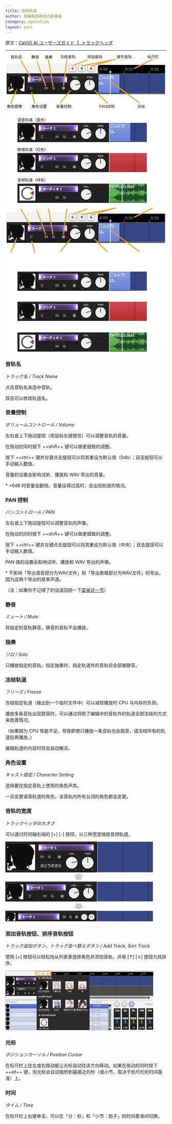 ```yaml
---
title: 音频轨道
author: 夜輪風超絶技巧変奏曲
category: operation
layout: post
---
```

原文：[CeVIO AI ユーザーズガイド ┃ トラックヘッダ](https://cevio.jp/guide/cevio_ai/operation/trackhead/)

---

![track head](images/trackhead_1.png#only-light)
![track head](images/trackhead_1_dark.png#only-dark)

### 音轨名

*トラック名 / Track Name*

点击音轨名来选中音轨。

双击可以修改轨道名。

### 音量控制

*ボリュームコントロール / Volume*

左右或上下拖动旋钮（用鼠标左键按住）可以调整音轨的音量。

在拖动的同时按下 ++shift++ 键可以做更细致的调整。

按下 ++ctrl++ 键并左键点击旋钮可以将其重设为默认值（0db）；双击旋钮可以手动输入数值。

音量的设置会影响试听、播放和 WAV 导出的音量。

\* +6dB 时音量会翻倍。音量设得过高时，会出现削波的情况。

### PAN 控制

*パンコントロール / PAN*

左右或上下拖动旋钮可以调整音轨的声像。

在拖动的同时按下 ++shift++ 键可以做更细致的调整。

按下 ++ctrl++ 键并左键点击旋钮可以将其重设为默认值（中央）；双击旋钮可以手动输入数值。

PAN 值的设置会影响试听、播放和 WAV 导出的声像。

\* 不影响「导出语音部分为WAV文件」和「导出歌唱部分为WAV文件」的导出，因为这两个导出的是单声道。

（注：如果你不记得了的话请回顾一下[菜单这一节](menu.md#wav_1)）

### 静音

*ミュート / Mute*

将指定的音轨静音。静音的音轨不会播放。

### 独奏

*ソロ / Solo*

只播放指定的音轨。指定独奏时，指定轨道外的音轨将全部被静音。

### 冻结轨道

*フリーズ / Freeze*

冻结指定轨道（输出到一个临时文件中）可以减轻播放时 CPU 与内存的负担。

播放多条音轨出现跳音时，可以通过将除了编辑中的音轨外的轨道全部冻结的方式来改善情况。

（如果因为 CPU 性能不足，导致即使只播放一条音轨也会跳音，请冻结所有的轨道后再播放。）

编辑轨道的内容时将会自动解冻。

### 角色设置

*キャスト設定 / Character Setting*

选择要在指定音轨上使用的角色声库。

一旦变更语音轨道的角色，该音轨内所有台词的角色都会变更。

### 音轨的宽度

*トラックヘッダの大きさ*

可以通过时间轴右端的 [+] [-] 按钮，以三种宽度缩放音频轨道。

![track head zoom](images/trackhead_2.png)

### 添加音轨按钮、排序音轨按钮

*トラック追加ボタン、トラック並べ替えボタン / Add Track, Sort Track*

使用 [+] 按钮可以轻松地从列表里选择角色并添加音轨，并用 [↑] [↓] 按钮为其排序。

![cast list](images/trackhead_3.png)

### 光标

*ポジションカーソル / Position Cursor*

在标尺栏上往左或右拖动能让光标自动往该方向移动。如果在拖动的同时按下 ++alt++ 键，则光标会自动吸附到最接近的秒（或小节，取决于标尺栏的时间基准）上。

### 时间

*タイム / Time*

在标尺栏上右键单击，可以在「分：秒」和「小节：拍子」的时间基准间切换。
